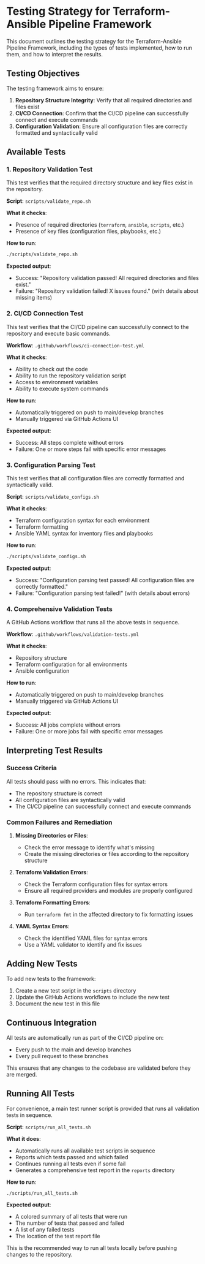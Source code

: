 # Testing Strategy for Terraform-Ansible Pipeline Framework

This document outlines the testing strategy for the Terraform-Ansible Pipeline Framework, including the types of tests implemented, how to run them, and how to interpret the results.

## Testing Objectives

The testing framework aims to ensure:

1. **Repository Structure Integrity**: Verify that all required directories and files exist
2. **CI/CD Connection**: Confirm that the CI/CD pipeline can successfully connect and execute commands
3. **Configuration Validation**: Ensure all configuration files are correctly formatted and syntactically valid

## Available Tests

### 1. Repository Validation Test

This test verifies that the required directory structure and key files exist in the repository.

**Script**: `scripts/validate_repo.sh`

**What it checks**:
- Presence of required directories (`terraform`, `ansible`, `scripts`, etc.)
- Presence of key files (configuration files, playbooks, etc.)

**How to run**:
```bash
./scripts/validate_repo.sh
```

**Expected output**:
- Success: "Repository validation passed! All required directories and files exist."
- Failure: "Repository validation failed! X issues found." (with details about missing items)

### 2. CI/CD Connection Test

This test verifies that the CI/CD pipeline can successfully connect to the repository and execute basic commands.

**Workflow**: `.github/workflows/ci-connection-test.yml`

**What it checks**:
- Ability to check out the code
- Ability to run the repository validation script
- Access to environment variables
- Ability to execute system commands

**How to run**:
- Automatically triggered on push to main/develop branches
- Manually triggered via GitHub Actions UI

**Expected output**:
- Success: All steps complete without errors
- Failure: One or more steps fail with specific error messages

### 3. Configuration Parsing Test

This test verifies that all configuration files are correctly formatted and syntactically valid.

**Script**: `scripts/validate_configs.sh`

**What it checks**:
- Terraform configuration syntax for each environment
- Terraform formatting
- Ansible YAML syntax for inventory files and playbooks

**How to run**:
```bash
./scripts/validate_configs.sh
```

**Expected output**:
- Success: "Configuration parsing test passed! All configuration files are correctly formatted."
- Failure: "Configuration parsing test failed!" (with details about errors)

### 4. Comprehensive Validation Tests

A GitHub Actions workflow that runs all the above tests in sequence.

**Workflow**: `.github/workflows/validation-tests.yml`

**What it checks**:
- Repository structure
- Terraform configuration for all environments
- Ansible configuration

**How to run**:
- Automatically triggered on push to main/develop branches
- Manually triggered via GitHub Actions UI

**Expected output**:
- Success: All jobs complete without errors
- Failure: One or more jobs fail with specific error messages

## Interpreting Test Results

### Success Criteria

All tests should pass with no errors. This indicates that:
- The repository structure is correct
- All configuration files are syntactically valid
- The CI/CD pipeline can successfully connect and execute commands

### Common Failures and Remediation

1. **Missing Directories or Files**:
   - Check the error message to identify what's missing
   - Create the missing directories or files according to the repository structure

2. **Terraform Validation Errors**:
   - Check the Terraform configuration files for syntax errors
   - Ensure all required providers and modules are properly configured

3. **Terraform Formatting Errors**:
   - Run `terraform fmt` in the affected directory to fix formatting issues

4. **YAML Syntax Errors**:
   - Check the identified YAML files for syntax errors
   - Use a YAML validator to identify and fix issues

## Adding New Tests

To add new tests to the framework:

1. Create a new test script in the `scripts` directory
2. Update the GitHub Actions workflows to include the new test
3. Document the new test in this file

## Continuous Integration

All tests are automatically run as part of the CI/CD pipeline on:
- Every push to the main and develop branches
- Every pull request to these branches

This ensures that any changes to the codebase are validated before they are merged.

## Running All Tests

For convenience, a main test runner script is provided that runs all validation tests in sequence.

**Script**: `scripts/run_all_tests.sh`

**What it does**:
- Automatically runs all available test scripts in sequence
- Reports which tests passed and which failed
- Continues running all tests even if some fail
- Generates a comprehensive test report in the `reports` directory

**How to run**:
```bash
./scripts/run_all_tests.sh
```

**Expected output**:
- A colored summary of all tests that were run
- The number of tests that passed and failed
- A list of any failed tests
- The location of the test report file

This is the recommended way to run all tests locally before pushing changes to the repository. 